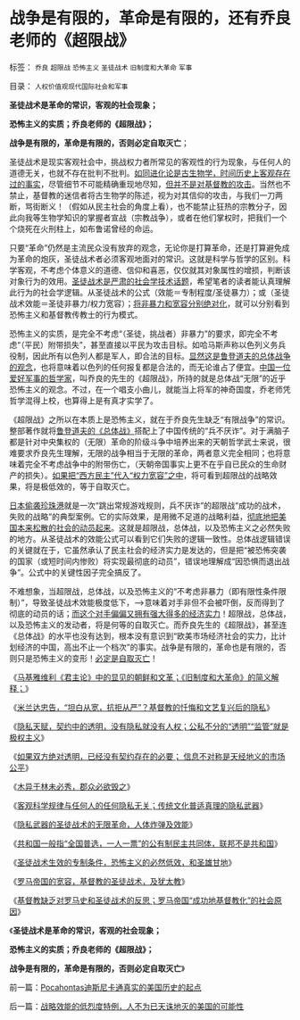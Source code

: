 # 战争是有限的，革命是有限的，还有乔良老师的《超限战》

标签： `乔良` `超限战` `恐怖主义` `圣徒战术` `旧制度和大革命` `军事` 

目录： `人权价值观现代国际社会和军事`

**圣徒战术是革命的常识，客观的社会现象；**

**恐怖主义的实质；乔良老师的《超限战》；**

**战争是有限的，革命是有限的，否则必定自取灭亡**；

圣徒战术是现实客观社会中，挑战权力者所常见的客观性的行为现象，与任何人的道德无关，也就不存在批判不批判。[如同进化论是古生物学，时间历史上客观存在过的事实](../../../2010/6/13/进化论本身也在“进化”；人类学.md)，尽管细节不可能精确重现地尽知，[但并不是对基督教的攻击](../../../2013/4/5/基督教缺乏对党史和模范典型的反思；.md)。当然也不禁止，基督教的迷信者将古生物学的陈述，视为对其信仰的攻击，与我们一刀两断，骂街断义！（假如从民主社会的角度上看），也不能禁止狂热的宗教分子，因此向我等生物学知识的掌握者宣战（宗教战争），或者在他们掌权时，把我们一个个烧死在火刑柱上，如布鲁诺曾经的命运。

只要“革命”仍然是主流民众没有放弃的观念，无论你是打算革命，还是打算避免成为革命的炮灰，圣徒战术者必须客观地面对的常识。这就是科学与哲学的区别。科学客观，不考虑个体意义的道德、信仰和喜恶，仅仅就其对象属性的增损，判断该对象行为的效用。[圣徒战术是严肃的社会学技术话题](../../../2013/4/5/罗马帝国的宽容，基督教和犹太教的烈士.md)，希望笔者的读者能认真理解此行为的社会学逻辑。从圣徒战术的公式（效能＝专制程度/圣徒暴力）；或（圣徒战术效能＝圣徒非暴力/权力宽容）；[将非暴力和宽容分别绝对化](../../../2013/4/5/圣徒战术生效的条件，恐怖主义的低效，圣雄甘地.md)，就可以分别看到恐怖主义和基督教传教士的行为模式。

恐怖主义的实质，是完全不考虑“（圣徒，挑战者）非暴力”的要求，即完全不考虑“（平民）附带损失”，甚至直接以平民为攻击目标。如哈马斯声称以色列义务兵役制，因此所有以色列人都是军人，即合法的目标。[显然这是鲁登道夫的总体战争的观念](../../../2009/6/25/马恩主义德国社会构想的缺陷在计划经济.md)，也将意味着以色列的任何报复都是合法的，而无论谁占了便宜。[中国一位爱好军事的哲学家](../../../2009/12/8/加强国防不能依靠文学创作.md)，叫乔良的先生的《超限战》，所持的就是总体战“无限”的近乎恐怖主义的观念。不过，在一个唱支小曲儿，就能当上将军的神奇国度，乔老师凭哲学混得上校，也算得上是有真才实学了。

《超限战》之所以在本质上是恐怖主义，就在于乔良先生缺乏“有限战争”的常识。整部著作就将[鲁登道夫的《总体战》](../../../2009/6/25/第一个实践马恩主义社会制度设想的世界军事强国.md)搭配上了中国传统的“兵不厌诈”。对于满脑子都是针对中央集权的（无限）革命的阶级斗争中培养出来的天朝哲学武士来说，很难要求乔良先生理解，无限的战争相当于无限的革命，两者意义完全相同；也将意味着完全不考虑战争中的附带伤亡，（天朝帝国事实上更不在乎自已民众的生命财产的损失）。[如果把“西方民主”代入“权力宽容”之中](../../../2013/4/4/隐私武器的圣徒战术的无限革命，人体炸弹及效能.md)，将可看到超限战的战略效果，将是极低效的，等于自取灭亡。

[日本偷袭珍珠港](../../../2011/1/14/日本的战争目的和汪精卫南京政权的性质.md)就是一次“跳出常规游戏规则，兵不厌诈”的超限战“成功的战术，失败的战略”的典型案例。它的实际效果，是用微不足道的战略利益，[彻底地把美国本来松散的社会的动员起来](../../../2011/7/15/美国人的战争思维与反战，萨姆特堡与珍珠港.md)。这就是超限战，总体战，以及恐怖主义之必然失败的地方。从圣徒战术的效能公式可以看到它们失败的逻辑一致性。总体战逻辑错误的关键就在于，它虽然承认了民主社会的经济实力是发达的，但是把“被恐怖突袭的国家（或短时间内惨败）将实现最彻底的动员”，错误地理解成“因恐惧而退出战争”。公式中的关键性因子完全搞反了。

不难想象，当超限战，总体战，以及恐怖主义的“不考虑非暴力（即有限性条件限制）”，导致圣徒战术效能极度低下，——>意味着对手非但不会被吓倒，反而得到了彻底的动员的话；[而这个对手偏偏又拥有强大得多的经济实力](../../../2007/9/4/美国是一个可怕的对手.md)！超限战，总体战，以及恐怖主义的发动者，将是何等的自取灭亡。而乔良先生的《超限战》，甚至连《总体战》的水平也没有达到，根本没有意识到“欧美市场经济社会的实力，比计划经济的中国，高出不止一个档次”的事实。战争是有限的，革命也是有限的，否则只是恐怖主义的变形！[必定是自取灭亡](../../../2009/12/17/正义向善的战争，和不正义的战争.md)！

《[马基雅维利《君主论》中的显见的朝鲜和文革；《旧制度和大革命》的简义解释；](../../../2013/4/2/统治阶级中的异端，人民的伟大领袖，马基雅维利的《君主论》.md)》

《[米兰达忠告，“坦白从宽，抗拒从严”？基督教的忏悔和文艺复兴后的隐私](../../../2013/4/2/米兰达忠告，坦白从宽抗拒从严，基督教的忏悔，民粹的“透明”.md)》

《[隐私天赋，契约中的透明，没有隐私就没有人权；公私不分的“透明”“监管”就是极权主义](../../../2013/4/2/隐私天赋，契约中的透明，没有隐私就没有人权.md)》

《[如果双方绝对透明，已经没有契约存在的必要； 信息不对称是天经地义的市场公平](../../../2013/4/3/信息不对称是天经地义的市场公平,美国证监会的作用和诉讼.md)》

《[木异于林未必秀，郡众必欲毁之](../../../2013/4/3/木异于林未必秀，人民群众必欲毁之.md)》

《[客观科学规律与任何人的任何隐私无关；传统文化普适真理的隐私武器](../../../2013/4/4/隐私武器，逻辑混乱不要紧，只要革命主义真.md)》

《[隐私武器的圣徒战术的无限革命，人体炸弹及效能](../../../2013/4/4/隐私武器的圣徒战术的无限革命，人体炸弹及效能.md)》

《[共和国一般指“全国普选，一人一票”的公有制民主共同体，联邦不是共和国](../../../2013/4/4/联邦不是共和国，帝国及基督教.md)》

《[圣徒战术生效的专制条件，恐怖主义的必然低效，和圣雄甘地](../../../2013/4/5/圣徒战术生效的条件，恐怖主义的低效，圣雄甘地.md)》

《[罗马帝国的宽容，基督教的圣徒战术，及犹太教](../../../2013/4/5/罗马帝国的宽容，基督教和犹太教的烈士.md)》

《[基督教缺乏对罗马史和圣徒战术的反思；罗马帝国“成功地基督教化”的社会原因](../../../2013/4/5/基督教缺乏对党史和模范典型的反思；.md)》

《**圣徒战术是革命的常识，客观的社会现象；**

**恐怖主义的实质；乔良老师的《超限战》；**

**战争是有限的，革命是有限的，否则必定自取灭亡**》



前一篇：[Pocahontas迪斯尼卡通真实的美国历史的起点](../../../2013/4/7/Pocahontas迪斯尼卡通真实的美国历史的起点.md)

后一篇：[战略效能的低烈度特例，人不为已天诛地灭的美国的可能性](../../../2013/4/8/战略效能的低烈度特例，人不为已天诛地灭的美国的可能性.md)